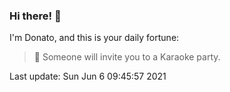 ### Hi there! 👋 

I'm Donato, and this is your daily fortune:

> 🥠 Someone will invite you to a Karaoke party.

Last update: Sun Jun  6 09:45:57 2021